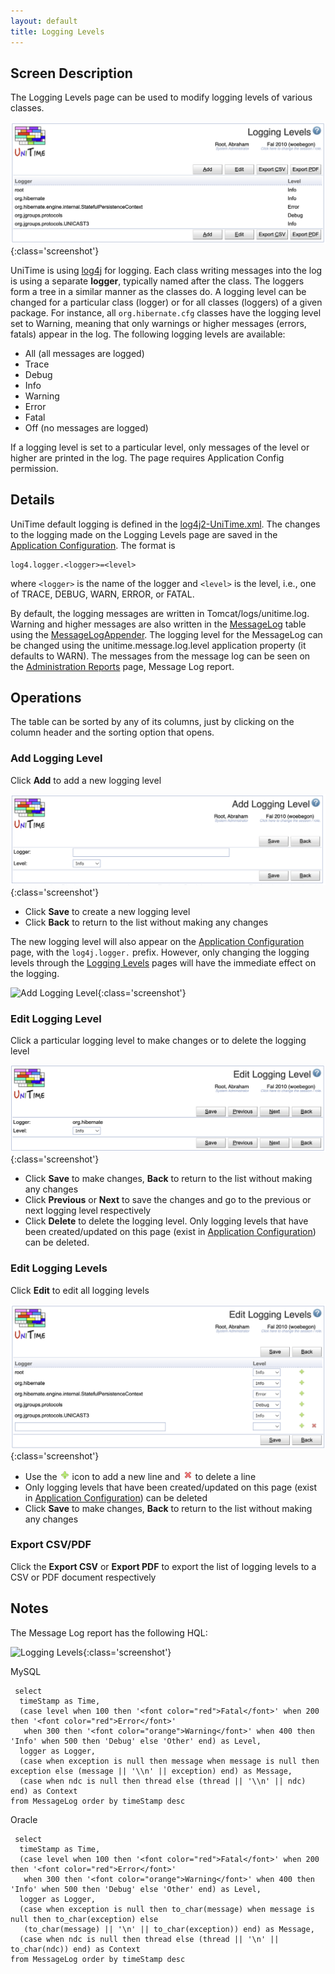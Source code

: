 ```yaml
---
layout: default
title: Logging Levels
---
```



## Screen Description

The Logging Levels page can be used to modify logging levels of various classes.

![Logging Levels](images/logging-levels-1.png){:class='screenshot'}

UniTime is using [log4j](https://logging.apache.org/log4j) for logging. Each class writing messages into the log is using a separate **logger**, typically named after the class. The loggers form a tree in a similar manner as the classes do. A logging level can be changed for a particular class (logger) or for all classes (loggers) of a given package. For instance, all `org.hibernate.cfg` classes have the logging level set to Warning, meaning that only warnings or higher messages (errors, fatals) appear in the log. The following logging levels are available:

* All (all messages are logged)
* Trace
* Debug
* Info
* Warning
* Error
* Fatal
* Off (no messages are logged)

If a logging level is set to a particular level, only messages of the level or higher are printed in the log. The page requires Application Config permission.

## Details

UniTime default logging is defined in the [log4j2-UniTime.xml](https://github.com/UniTime/unitime/blob/master/JavaSource/log4j2-UniTime.xml). The changes to the logging made on the Logging Levels page are saved in the [Application Configuration](application-configuration). The format is

```
log4.logger.<logger>=<level>
```
where `<logger>` is the name of the logger and `<level>` is the level, i.e., one of TRACE, DEBUG, WARN, ERROR, or FATAL.

By default, the logging messages are written in Tomcat/logs/unitime.log. Warning and higher messages are also written in the [MessageLog]( https://github.com/UniTime/unitime/tree/master/JavaSource/MessageLog.hbm.xml) table using the [MessageLogAppender]( https://github.com/UniTime/unitime/tree/master/JavaSource/org/unitime/timetable/util/MessageLogAppender.java). The logging level for the MessageLog can be changed using the unitime.message.log.level application property (it defaults to WARN). The messages from the message log can be seen on the [Administration Reports](administration-reports) page, Message Log report.

## Operations

The table can be sorted by any of its columns, just by clicking on the column header and the sorting option that opens.

### Add Logging Level
Click **Add** to add a new logging level

![Logging Levels](images/logging-levels-3.png){:class='screenshot'}

* Click **Save** to create a new logging level
* Click **Back** to return to the list without making any changes

The new logging level will also appear on the [Application Configuration](application-configuration) page, with the `log4j.logger.` prefix. However, only changing the logging levels through the [Logging Levels](logging-levels) pages will have the immediate effect on the logging.

![Add Logging Level](images/add-logging-level-1.png){:class='screenshot'}

### Edit Logging Level
Click a particular logging level to make changes or to delete the logging level

![Logging Levels](images/logging-levels-4.png){:class='screenshot'}

* Click **Save** to make changes, **Back** to return to the list without making any changes
* Click **Previous** or **Next** to save the changes and go to the previous or next logging level respectively
* Click **Delete** to delete the logging level. Only logging levels that have been created/updated on this page (exist in [Application Configuration](application-configuration)) can be deleted.

### Edit Logging Levels
Click **Edit** to edit all logging levels

![Logging Levels](images/logging-levels-5.png){:class='screenshot'}

* Use the ![Add](images/icon-add.png) icon to add a new line and ![Delete](images/icon-delete.png) to delete a line
* Only logging levels that have been created/updated on this page (exist in [Application Configuration](application-configuration)) can be deleted
* Click **Save** to make changes, **Back** to return to the list without making any changes

### Export CSV/PDF
Click the **Export CSV** or **Export PDF** to export the list of logging levels to a CSV or PDF document respectively

## Notes

The Message Log report has the following HQL:

![Logging Levels](images/logging-levels-2.png){:class='screenshot'}

MySQL
```
 select
  timeStamp as Time,
  (case level when 100 then '<font color="red">Fatal</font>' when 200 then '<font color="red">Error</font>'
   when 300 then '<font color="orange">Warning</font>' when 400 then 'Info' when 500 then 'Debug' else 'Other' end) as Level,
  logger as Logger,
  (case when exception is null then message when message is null then exception else (message || '\\n' || exception) end) as Message,
  (case when ndc is null then thread else (thread || '\\n' || ndc) end) as Context
from MessageLog order by timeStamp desc
```

Oracle
```
 select
  timeStamp as Time,
  (case level when 100 then '<font color="red">Fatal</font>' when 200 then '<font color="red">Error</font>'
   when 300 then '<font color="orange">Warning</font>' when 400 then 'Info' when 500 then 'Debug' else 'Other' end) as Level,
  logger as Logger,
  (case when exception is null then to_char(message) when message is null then to_char(exception) else
   (to_char(message) || '\n' || to_char(exception)) end) as Message,
  (case when ndc is null then thread else (thread || '\n' || to_char(ndc)) end) as Context
from MessageLog order by timeStamp desc
```
